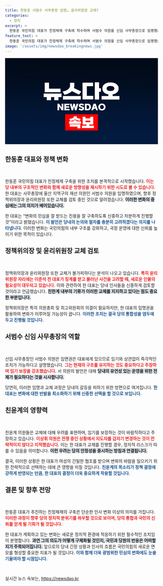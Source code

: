 ```yaml
---
title: 한동훈 서범수 사무총장 임명… 윤리위원장 교체?
categories:
  - 정치
excerpt: >
  한동훈 국민의힘 대표가 친정체제 구축에 착수하며 서범수 의원을 신임 사무총장으로 임명했습니다. 정책위의장과 윤리위원장 교체를 검토 중인 가운데, 당내 갈등을 최소화할 방침이 엿보입니다. 이 변화에 숨겨진 정치적 계산은 무엇일까요? 클릭에서 확인하세요!
feature_text: >
  한동훈 국민의힘 대표가 친정체제 구축에 착수하며 서범수 의원을 신임 사무총장으로 임명했습니다. 정책위의장과 윤리위원장 교체를 검토 중인 가운데, 당내 갈등을 최소화할 방침이 엿보입니다. 이 변화에 숨겨진 정치적 계산은 무엇일까요? 클릭에서 확인하세요!
image: '/assets/img/newsdao_breakingnews.jpg'
---
```


<p><img src="/assets/img/newsdao_breakingnews.jpg" alt="flaretime 속보" /></p>

<h2 data-ke-size="size26">한동훈 대표와 정책 변화</h2>

<p data-ke-size="size16">&nbsp;</p>

<p>한동훈 국민의힘 대표가 친정체제 구축을 위한 조치를 본격적으로 시작했습니다. <b><span style="color: #ee2323;">이는 당 내부의 구조적인 변화와 함께 새로운 방향성을 제시하기 위한 시도로 볼 수 있습니다.</span></b> 한 대표는 사무총장에 울산 지역구의 재선 의원인 서범수 의원을 임명하였으며, 향후 정책위의장과 윤리위원장 또한 교체를 검토 중인 것으로 알려졌습니다. <b><span style="background-color: #21538527;">이러한 변화의 중심에는 그의 의지가 배어있습니다.</span></b> </p>

<p>한 대표는 “변화의 민심을 잘 받드는 진용을 잘 구축하도록 신중하고 차분하게 진행할 것”이라고 밝혔습니다. <b><span style="color: #1a5490;">이 발언은 당내의 논의와 절차를 충분히 고려하겠다는 의지를 나타냅니다.</span></b> 이러한 변화는 국민의힘의 내부 구조를 강화하고, 국정 운영에 대한 신뢰를 높이기 위한 목적이 있습니다.</p>

<h2 data-ke-size="size26">정책위의장 및 윤리위원장 교체 검토</h2>

<p data-ke-size="size16">&nbsp;</p>

<p>정책위의장과 윤리위원장 또한 교체가 불가피하다는 분석이 나오고 있습니다. <b><span style="color: #ee2323;">특히 윤리위원장 자리에는 이준석 전 대표가 징계를 받고 물러난 사건을 고려할 때, 새로운 인물의 필요성이 대두되고 있습니다.</span></b> 이와 관련하여 한 대표는 당내 인사들을 신중하게 검토할 것이라고 언급했습니다. <b><span style="background-color: #21538527;">친한계 내부의 기류가 이러한 교체를 지지하고 있다는 점도 중요한 부분입니다.</span></b></p>

<p>정책위의장은 특히 의원총회 및 최고위원회의 의결이 필요하지만, 한 대표의 임명권을 활용하여 변화가 이루어질 가능성이 큽니다. <b><span style="color: #1a5490;">이러한 조치는 결국 당의 통합성을 염두에 두고 진행될 것입니다.</span></b></p>

<h2 data-ke-size="size26">서범수 신임 사무총장의 역할</h2>

<p data-ke-size="size16">&nbsp;</p>

<p>신임 사무총장인 서범수 의원은 임면권은 대표에게 있으므로 임기와 상관없이 즉각적인 조치가 가능하다고 설명했습니다. <b><span style="color: #ee2323;">그는 현재의 구조를 유지하는 것도 중요하다고 주장하며 임기 보장을 강조했습니다.</span></b> 서 의원의 발언은 대해 <b><span style="background-color: #21538527;">당내의 유연성 있는 운영을 위한 전제가 필요하다는 것을 시사합니다.</span></b></p>

<p>당연히, 이러한 임명과 교체 과정은 당내의 갈등을 피하기 위한 방편으로 여겨집니다. <b><span style="color: #1a5490;">한 대표는 변화에 대한 반발을 최소화하기 위해 신중한 선택을 할 것으로 보입니다.</span></b> </p>

<h2 data-ke-size="size26">친윤계의 영향력</h2>

<p data-ke-size="size16">&nbsp;</p>

<p>친윤계 의원들은 교체에 대해 우려를 표현하며, 임기를 보장하는 것이 바람직하다고 주장하고 있습니다. <b><span style="color: #ee2323;">이상휘 의원은 전쟁 중인 상황에서 지도자를 갑자기 변경하는 것이 전략적이지 않다고 지적했습니다.</span></b> 이는 한 대표가 교체를 진행할 경우, 정치적 리스크가 따를 수 있음을 의미합니다. <b><span style="background-color: #21538527;">이런 우려는 당의 안정성을 중시하는 방침과 연결됩니다.</span></b></p>

<p>결국, 이러한 상황은 한 대표가 여성의 긴밀한 협조를 받으며 변화의 바람을 일으키기 위한 전략적으로 선택하는 데에 큰 영향을 미칠 것입니다. <b><span style="color: #1a5490;">친윤계의 목소리가 정책 결정에 강하게 반영되는 만큼, 한 대표의 결정이 더욱 중요하게 작용할 것입니다.</span></b></p>

<h2 data-ke-size="size26">결론 및 향후 전망</h2>

<p data-ke-size="size16">&nbsp;</p>

<p>한동훈 대표가 추진하는 친정체제의 구축은 단순한 인사 변화 이상의 의미를 가집니다. <b><span style="color: #ee2323;">이러한 과정이 향후 당의 정치적 분위기를 좌우할 것으로 보이며, 당의 통합과 국민의 신뢰를 얻게 될 기회가 될 것입니다.</span></b> </p>

<p>한 대표가 계획하고 있는 변화는 새로운 정치적 환경에 적응하기 위한 필수적인 조치임이 분명합니다. <b><span style="background-color: #21538527;">과연 그의 의도가 어떻게 구체화될 것인지, 국민과 당원의 반응은 어떠할지가 주목되어집니다.</span></b> 앞으로의 당내 긴장 상황과 인사의 흐름은 국민의힘의 새로운 면모를 형성할 중요한 지표가 될 것입니다. <b><span style="color: #1a5490;">이와 함께 더욱 광범위한 민심의 변화에도 눈을 기울여야 할 시점입니다.</span></b> </p>

<p data-ke-size="size16">&nbsp;</p>
실시간 뉴스 속보는, <a href="https://newsdao.kr" rel="dofollow">https://newsdao.kr</a>


